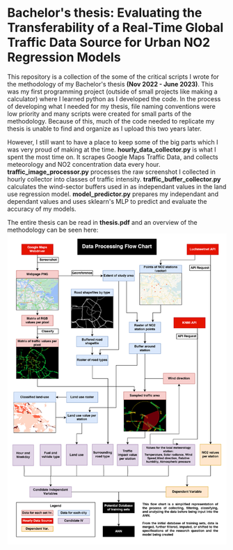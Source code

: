 # Bachelor's thesis: Evaluating the Transferability of a Real-Time Global Traffic Data Source for Urban NO2 Regression Models

This repository is a collection of the some of the critical scripts I wrote for the methodology of my Bachelor's thesis **(Nov 2022 - June 2023)**.
This was my first programming project (outside of small projects like making a calculator) where I learned python as I developed the code.
In the process of developing what I needed for my thesis, file naming conventions were low priority and many scripts were created for small parts of the methodology.
Because of this, much of the code needed to replicate my thesis is unable to find and organize as I upload this two years later.

However, I still want to have a place to keep some of the big parts which I was very proud of making at the time.
**hourly_data_collector.py** is what I spent the most time on. It scrapes Google Maps Traffic Data, and collects meteorology and NO2 concentration data every hour.
**traffic_image_processor.py** processes the raw screenshot I collected in hourly collector into classes of traffic intensity.
**traffic_buffer_collector.py** calculates the wind-sector buffers used in as independant values in the land use regression model.
**model_predictor.py** prepares my independant and dependant values and uses sklearn's MLP to predict and evaluate the accuracy of my models.

The entire thesis can be read in **thesis.pdf** and an overview of the methodology can be seen here:
![method flow chart](method_flowchart.png)
